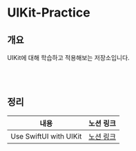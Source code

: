 # UIKit-Practice

## 개요
UIKit에 대해 학습하고 적용해보는 저장소입니다.


<br></br>
## 정리
|내용|노션 링크|
|---|---|
|Use SwiftUI with UIKit|[노션 링크](https://delirious-podium-f4f.notion.site/Use-SwiftUI-with-UIKit-3ee27c26e53d4360b5b31aa2fb9ee534)|
